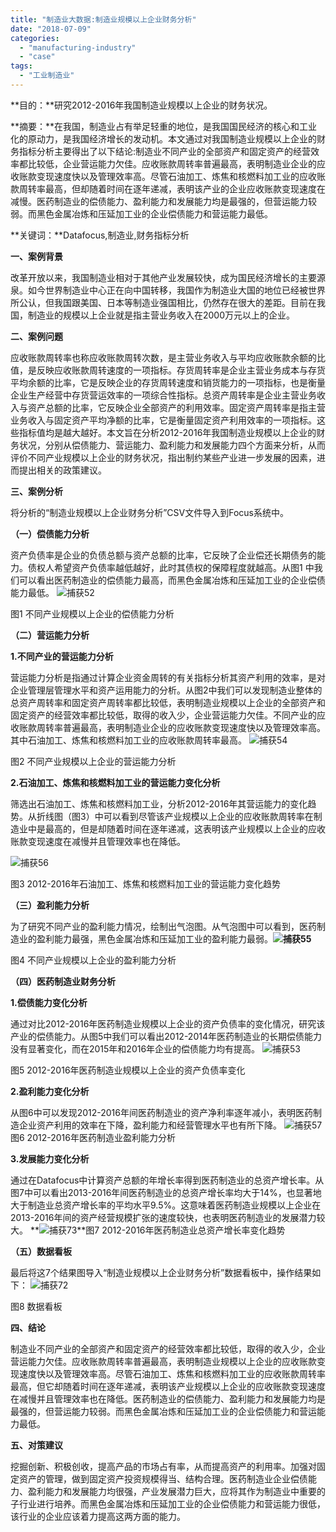 ```yaml
---
title: "制造业大数据:制造业规模以上企业财务分析"
date: "2018-07-09"
categories: 
  - "manufacturing-industry"
  - "case"
tags: 
  - "工业制造业"
---
```


**目的：**研究2012-2016年我国制造业规模以上企业的财务状况。

**摘要：**在我国，制造业占有举足轻重的地位，是我国国民经济的核心和工业化的原动力，是我国经济增长的发动机。本文通过对我国制造业规模以上企业的财务指标分析主要得出了以下结论:制造业不同产业的全部资产和固定资产的经营效率都比较低，企业营运能力欠佳。应收账款周转率普遍最高，表明制造业企业的应收账款变现速度快以及管理效率高。尽管石油加工、炼焦和核燃料加工业的应收账款周转率最高，但却随着时间在逐年递减，表明该产业的企业应收账款变现速度在减慢。医药制造业的偿债能力、盈利能力和发展能力均是最强的，但营运能力较弱。而黑色金属冶炼和压延加工业的企业偿债能力和营运能力最低。

**关键词：**Datafocus,制造业,财务指标分析

**一、案例背景**

改革开放以来，我国制造业相对于其他产业发展较快，成为国民经济增长的主要源泉。如今世界制造业中心正在向中国转移，我国作为制造业大国的地位已经被世界所公认，但我国跟美国、日本等制造业强国相比，仍然存在很大的差距。目前在我国，制造业的规模以上企业就是指主营业务收入在2000万元以上的企业。

**二、案例问题**

应收账款周转率也称应收账款周转次数，是主营业务收入与平均应收账款余额的比值，是反映应收账款周转速度的一项指标。存货周转率是企业主营业务成本与存货平均余额的比率，它是反映企业的存货周转速度和销货能力的一项指标，也是衡量企业生产经营中存货营运效率的一项综合性指标。总资产周转率是企业主营业务收入与资产总额的比率，它反映企业全部资产的利用效率。固定资产周转率是指主营业务收入与固定资产平均净额的比率，它是衡量固定资产利用效率的一项指标。这些指标值均是越大越好。本文旨在分析2012-2016年我国制造业规模以上企业的财务状况，分别从偿债能力、营运能力、盈利能力和发展能力四个方面来分析，从而评价不同产业规模以上企业的财务状况，指出制约某些产业进一步发展的因素，进而提出相关的政策建议。

**三、案例分析**

将分析的“制造业规模以上企业财务分析”CSV文件导入到Focus系统中。

**（一）偿债能力分析**

资产负债率是企业的负债总额与资产总额的比率，它反映了企业偿还长期债务的能力。债权人希望资产负债率越低越好，此时其债权的保障程度就越高。从图1 中我们可以看出医药制造业的偿债能力最高，而黑色金属冶炼和压延加工业的企业偿债能力最低。 ![捕获52](images/52.png)

图1 不同产业规模以上企业的偿债能力分析

**（二）营运能力分析**

**1.不同产业的营运能力分析**

营运能力分析是指通过计算企业资金周转的有关指标分析其资产利用的效率，是对企业管理层管理水平和资产运用能力的分析。从图2中我们可以发现制造业整体的总资产周转率和固定资产周转率都比较低，表明制造业规模以上企业的全部资产和固定资产的经营效率都比较低，取得的收入少，企业营运能力欠佳。不同产业的应收账款周转率普遍最高，表明制造业企业的应收账款变现速度快以及管理效率高。其中石油加工、炼焦和核燃料加工业的应收账款周转率最高。 ![捕获54](images/54.png)

图2 不同产业规模以上企业的营运能力分析

**2.石油加工、炼焦和核燃料加工业的营运能力变化分析**

筛选出石油加工、炼焦和核燃料加工业，分析2012-2016年其营运能力的变化趋势。从折线图（图3）中可以看到尽管该产业规模以上企业的应收账款周转率在制造业中是最高的，但是却随着时间在逐年递减，这表明该产业规模以上企业的应收账款变现速度在减慢并且管理效率也在降低。

![捕获56](images/56.png)

图3 2012-2016年石油加工、炼焦和核燃料加工业的营运能力变化趋势

**（三）盈利能力分析**

为了研究不同产业的盈利能力情况，绘制出气泡图。从气泡图中可以看到，医药制造业的盈利能力最强，黑色金属冶炼和压延加工业的盈利能力最弱。**![捕获55](images/55.png)**

图4 不同产业规模以上企业的盈利能力分析

**（四）医药制造业财务分析**

**1.偿债能力变化分析**

通过对比2012-2016年医药制造业规模以上企业的资产负债率的变化情况，研究该产业的偿债能力。从图5中我们可以看出2012-2014年医药制造业的长期偿债能力没有显著变化，而在2015年和2016年企业的偿债能力均有提高。 ![捕获53](images/53.png)

图5 2012-2016年医药制造业规模以上企业的资产负债率变化

**2.盈利能力变化分析**

从图6中可以发现2012-2016年间医药制造业的资产净利率逐年减小，表明医药制造企业资产利用的效率在下降，盈利能力和经营管理水平也有所下降。 ![捕获57](images/57.png) 图6 2012-2016年医药制造业盈利能力分析

**3.发展能力变化分析**

通过在Datafocus中计算资产总额的年增长率得到医药制造业的总资产增长率。从图7中可以看出2013-2016年间医药制造业的总资产增长率均大于14%，也显著地大于制造业总资产增长率的平均水平9.5%。这意味着医药制造业规模以上企业在2013-2016年间的资产经营规模扩张的速度较快，也表明医药制造业的发展潜力较大。 **![捕获73](images/73.png)**图7 2012-2016年医药制造业总资产增长率变化趋势

**（五）数据看板**

最后将这7个结果图导入“制造业规模以上企业财务分析”数据看板中，操作结果如下： ![捕获72](images/72.png)

图8 数据看板

**四、结论**

制造业不同产业的全部资产和固定资产的经营效率都比较低，取得的收入少，企业营运能力欠佳。应收账款周转率普遍最高，表明制造业规模以上企业的应收账款变现速度快以及管理效率高。尽管石油加工、炼焦和核燃料加工业的应收账款周转率最高，但它却随着时间在逐年递减，表明该产业规模以上企业的应收账款变现速度在减慢并且管理效率也在降低。医药制造业的偿债能力、盈利能力和发展能力均是最强的，但营运能力较弱。而黑色金属冶炼和压延加工业的企业偿债能力和营运能力最低。

**五、对策建议**

挖掘创新、积极创收，提高产品的市场占有率，从而提高资产的利用率。加强对固定资产的管理，做到固定资产投资规模得当、结构合理。医药制造业企业偿债能力、盈利能力和发展能力均很强，产业发展潜力巨大，应将其作为制造业中重要的子行业进行培养。而黑色金属冶炼和压延加工业的企业偿债能力和营运能力很低，该行业的企业应该着力提高这两方面的能力。
